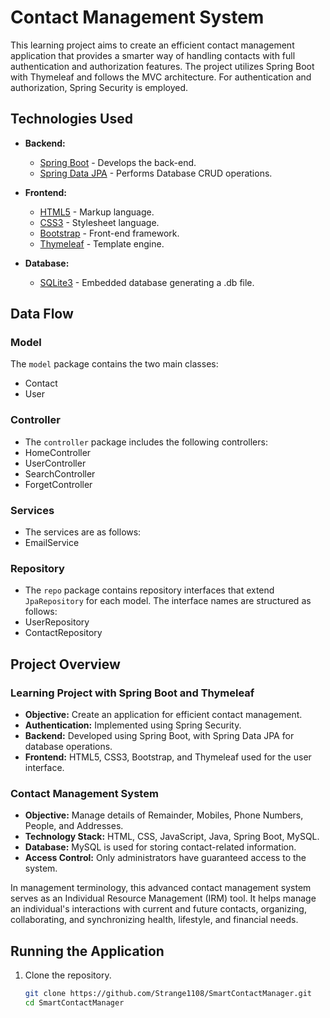 # Contact Management System

This learning project aims to create an efficient contact management application that provides a smarter way of handling contacts with full authentication and authorization features. The project utilizes Spring Boot with Thymeleaf and follows the MVC architecture. For authentication and authorization, Spring Security is employed.

## Technologies Used

- **Backend:**
  - [Spring Boot](https://spring.io/projects/spring-boot) - Develops the back-end.
  - [Spring Data JPA](https://spring.io/projects/spring-data-jpa) - Performs Database CRUD operations.

- **Frontend:**
  - [HTML5](https://developer.mozilla.org/en-US/docs/Web/Guide/HTML/HTML5) - Markup language.
  - [CSS3](https://developer.mozilla.org/en-US/docs/Archive/CSS3) - Stylesheet language.
  - [Bootstrap](https://getbootstrap.com/) - Front-end framework.
  - [Thymeleaf](https://www.thymeleaf.org/) - Template engine.

- **Database:**
  - [SQLite3](https://www.sqlite.org/index.html) - Embedded database generating a .db file.

## Data Flow
  ### Model
  The `model` package contains the two main classes:
  - Contact
  - User
      
  ### Controller
  - The `controller` package includes the following controllers:
  - HomeController 
  - UserController
  - SearchController
  - ForgetController

  ### Services
  - The services are as follows:
  - EmailService

  ### Repository
  - The `repo` package contains repository interfaces that extend `JpaRepository` for each model. The interface names are structured as follows:
  - UserRepository
  - ContactRepository
    
## Project Overview

### Learning Project with Spring Boot and Thymeleaf
- **Objective:** Create an application for efficient contact management.
- **Authentication:** Implemented using Spring Security.
- **Backend:** Developed using Spring Boot, with Spring Data JPA for database operations.
- **Frontend:** HTML5, CSS3, Bootstrap, and Thymeleaf used for the user interface.

### Contact Management System
- **Objective:** Manage details of Remainder, Mobiles, Phone Numbers, People, and Addresses.
- **Technology Stack:** HTML, CSS, JavaScript, Java, Spring Boot, MySQL.
- **Database:** MySQL is used for storing contact-related information.
- **Access Control:** Only administrators have guaranteed access to the system.

In management terminology, this advanced contact management system serves as an Individual Resource Management (IRM) tool. It helps manage an individual's interactions with current and future contacts, organizing, collaborating, and synchronizing health, lifestyle, and financial needs.

## Running the Application

1. Clone the repository.
   ```bash
   git clone https://github.com/Strange1108/SmartContactManager.git
   cd SmartContactManager
